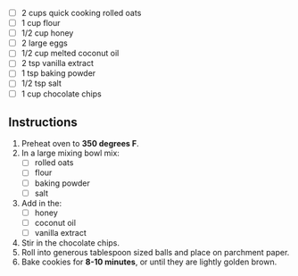 - [ ] 2 cups quick cooking rolled oats
- [ ] 1 cup flour
- [ ] 1/2 cup honey
- [ ] 2 large eggs
- [ ] 1/2 cup melted coconut oil
- [ ] 2 tsp vanilla extract
- [ ] 1 tsp baking powder
- [ ] 1/2 tsp salt
- [ ] 1 cup chocolate chips 
## Instructions
1. Preheat oven to **350 degrees F**. 
2. In a large mixing bowl mix: 
	- [ ] rolled oats
	- [ ] flour
	- [ ] baking powder
	- [ ] salt
3. Add in the:
	- [ ] honey
	- [ ] coconut oil
	- [ ] vanilla extract
4. Stir in the chocolate chips.
5. Roll into generous tablespoon sized balls and place on parchment paper.
6. Bake cookies for **8-10 minutes**, or until they are lightly golden brown.